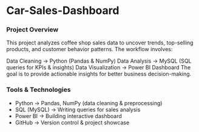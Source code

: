 # Car-Sales-Dashboard
### Project Overview
This project analyzes coffee shop sales data to uncover trends, top-selling products, and customer behavior patterns.
The workflow involves:

Data Cleaning → Python (Pandas & NumPy)
Data Analysis → MySQL (SQL queries for KPIs & insights)
Data Visualization → Power BI Dashboard
The goal is to provide actionable insights for better business decision-making.


### Tools & Technologies
* Python → Pandas, NumPy (data cleaning & preprocessing)
* SQL (MySQL) → Writing queries for sales analysis
* Power BI → Building interactive dashboard
* GitHub → Version control & project showcase

